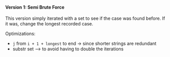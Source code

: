 #### Version 1: Semi Brute Force

This version simply iterated with a set to see if the case was found before. If it was, change the longest recorded case.

Optimizations:
- `j` from `i + 1 + longest` to end $\rightarrow$ since shorter strings are redundant
- substr set --> to avoid having to double the iterations